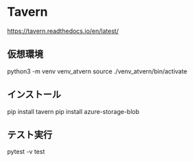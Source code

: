 # Tavern

https://tavern.readthedocs.io/en/latest/


## 仮想環境

python3 -m venv venv_atvern
source ./venv_atvern/bin/activate

## インストール

pip install tavern
pip install azure-storage-blob


## テスト実行

pytest -v test


